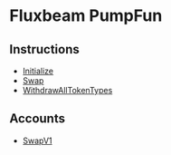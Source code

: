 # Fluxbeam PumpFun

## Instructions

- [Initialize](https://solscan.io/tx/5XJtmjVzcKK1hXwQmdgWQ3QdzcwKtTYXpP2mSTK8KBF8f9imzDCdEVA59dQctQMcGdTxMn5RAngKdhQTNd2EiZEz)
- [Swap](https://solscan.io/tx/9Es1bQwbitavH22s84vogp1ijKJMwN4LWomjgSXHHeMMop2YRzhmWEm2V9TX9zVFd4wKGkGYiyrrpmTWViVaeX1)
- [WithdrawAllTokenTypes](https://solscan.io/tx/27BevtbMTiEE5YBtG3mdrv8m7NSevTUwJ32Qeja7scwhqZvPizKGwpMTDncHdYCetmHx9Xbu9SNiNpQ279yJ1c5h)


## Accounts

- [SwapV1](https://solscan.io/account/6bJUX2XqmGp6nZGrnEoZh3mAt8M73G1AZbgUhT4hooAC)